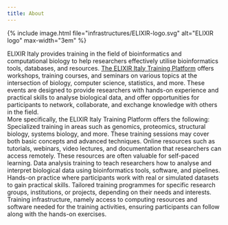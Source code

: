 ```yaml
---
title: About
---
```


{% include image.html file="infrastructures/ELIXIR-logo.svg" alt="ELIXIR logo" max-width="3em" %}


ELIXIR Italy provides training in the field of bioinformatics and computational biology to help researchers effectively utilise bioinformatics tools, databases, and resources. [The ELIXIR Italy Training Platform](https://elixir-iib-training.github.io/site/) offers workshops, training courses, and seminars on various topics at the intersection of biology, computer science, statistics, and more. These events are designed to provide researchers with hands-on experience and practical skills to analyse biological data, and offer opportunities for participants to network, collaborate, and exchange knowledge with others in the field.
<br>
More specifically, the ELIXIR Italy Training Platform offers the following:
Specialized training in areas such as genomics, proteomics, structural biology, systems biology, and more. These training sessions may cover both basic concepts and advanced techniques.
Online resources such as tutorials, webinars, video lectures, and documentation that researchers can access remotely. These resources are often valuable for self-paced learning.
Data analysis training to teach researchers how to analyse and interpret biological data using bioinformatics tools, software, and pipelines.
Hands-on practice where participants work with real or simulated datasets to gain practical skills.
Tailored training programmes for specific research groups, institutions, or projects, depending on their needs and interests.
Training infrastructure, namely access to computing resources and software needed for the training activities, ensuring participants can follow along with the hands-on exercises.

